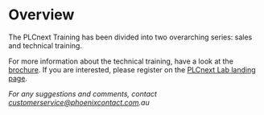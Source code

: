 # Overview

The PLCnext Training has been divided into two overarching series: sales and technical training.



For more information about the technical training, have a look at the [brochure](https://github.com/declan-pxc/PLCnext-Training/blob/main/PLCnext%20Technical%20Training%20Flyer%20GEN%202025.pdf). If you are interested, please register on the [PLCnext Lab landing page](https://www.phoenixcontact.com/en-au/plcnextlab).

_For any suggestions and comments, contact customerservice@phoenixcontact.com.au_

